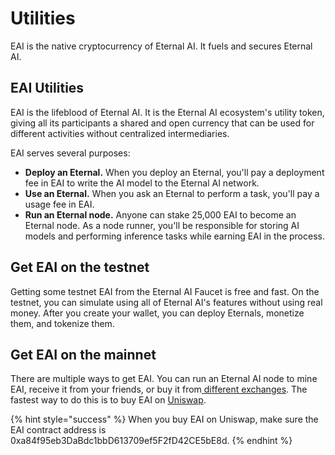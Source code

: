# Utilities

EAI is the native cryptocurrency of Eternal AI. It fuels and secures Eternal AI.

## EAI Utilities

EAI is the lifeblood of Eternal AI. It is the Eternal AI ecosystem's utility token, giving all its participants a shared and open currency that can be used for different activities without centralized intermediaries.

EAI serves several purposes:

* **Deploy an Eternal.** When you deploy an Eternal, you'll pay a deployment fee in EAI to write the AI model to the Eternal AI network.
* **Use an Eternal.** When you ask an Eternal to perform a task, you'll pay a usage fee in EAI.
* **Run an Eternal node.** Anyone can stake 25,000 EAI to become an Eternal node. As a node runner, you'll be responsible for storing AI models and performing inference tasks while earning EAI in the process.

## Get EAI on the testnet

Getting some testnet EAI from the Eternal AI Faucet is free and fast. On the testnet, you can simulate using all of Eternal AI's features without using real money. After you create your wallet, you can deploy Eternals, monetize them, and tokenize them.

## Get EAI on the mainnet

There are multiple ways to get EAI. You can run an Eternal AI node to mine EAI, receive it from your friends, or buy it from[ different exchanges](https://eternalai.org/eai). The fastest way to do this is to buy EAI on [Uniswap](https://app.uniswap.org/swap?outputCurrency=0xa84f95eb3DaBdc1bbD613709ef5F2fD42CE5bE8d).

{% hint style="success" %}
When you buy EAI on Uniswap, make sure the EAI contract address is 0xa84f95eb3DaBdc1bbD613709ef5F2fD42CE5bE8d.
{% endhint %}

